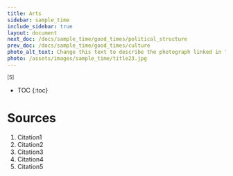 ```yaml
---
title: Arts
sidebar: sample_time
include_sidebar: true
layout: document
next_doc: /docs/sample_time/good_times/political_structure
prev_doc: /docs/sample_time/good_times/culture
photo_alt_text: Change this text to describe the photograph linked in "photo".
photo: /assets/images/sample_time/title23.jpg
---
```


<sup>[5]</sup>

* TOC
{:toc}

# Sources

1. Citation1
2. Citation2
3. Citation3
4. Citation4
5. Citation5
